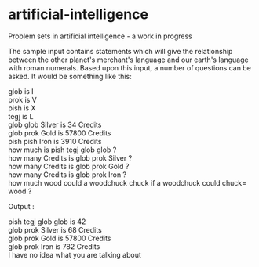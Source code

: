 artificial-intelligence
=======================

Problem sets in artificial intelligence - a work in progress  

The sample input contains statements which  will give the relationship between the other planet's merchant's language and our earth's language with roman numerals. Based upon this input, a number of questions can be asked.
It would be something like this:

glob is I  
prok is V  
pish is X  
tegj is L  
glob glob Silver is 34 Credits  
glob prok Gold is 57800 Credits  
pish pish Iron is 3910 Credits  
how much is pish tegj glob glob ?  
how many Credits is glob prok Silver ?  
how many Credits is glob prok Gold ?  
how many Credits is glob prok Iron ?  
how much wood could a woodchuck chuck if a woodchuck could chuck= wood ?  

Output :  

pish tegj glob glob is 42  
glob prok Silver is 68 Credits  
glob prok Gold is 57800 Credits  
glob prok Iron is 782 Credits  
I have no idea what you are talking about  
